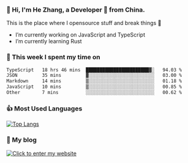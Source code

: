 ### 👋 Hi, I'm He Zhang, a Developer 🚀 from China.

This is the place where I opensource stuff and break things :rofl:

- I’m currently working on JavaScript and TypeScript
- I’m currently learning Rust

### 💪 This week I spent my time on 
<!--START_SECTION:waka-->

```txt
TypeScript   18 hrs 46 mins  ███████████████████████▓░   94.03 %
JSON         35 mins         ▓░░░░░░░░░░░░░░░░░░░░░░░░   03.00 %
Markdown     14 mins         ▒░░░░░░░░░░░░░░░░░░░░░░░░   01.18 %
JavaScript   10 mins         ▒░░░░░░░░░░░░░░░░░░░░░░░░   00.85 %
Other        7 mins          ░░░░░░░░░░░░░░░░░░░░░░░░░   00.62 %
```

<!--END_SECTION:waka-->

### 👍 Most Used Languages
[![Top Langs](https://github-readme-stats.vercel.app/api/top-langs/?username=zhanghecool&layout=compact)](https://zhanghe.cool)

### 🌈 My blog 
[![Click to enter my website](https://cdn.jsdelivr.net/gh/zhanghecool/assets/images/gif/zhanghecools.gif)](https://zhanghe.cool)
